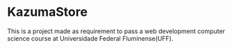 # KazumaStore
This is a project made as requirement to pass a web development computer science course at Universidade Federal Fluminense(UFF).
